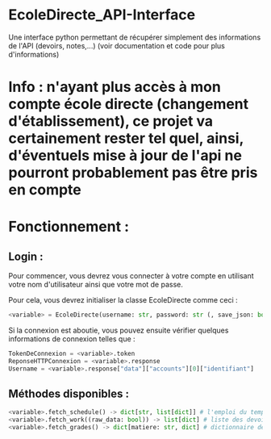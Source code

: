 # EcoleDirecte_API-Interface
Une interface python permettant de récupérer simplement des informations de l'API (devoirs, notes,...)
(voir documentation et code pour plus d'informations)

# Info : n'ayant plus accès à mon compte école directe (changement d'établissement), ce projet va certainement rester tel quel, ainsi, d'éventuels mise à jour de l'api ne pourront probablement pas être pris en compte 

# Fonctionnement :
## Login :
Pour commencer, vous devrez vous connecter à votre compte en utilisant votre nom d'utilisateur ainsi que votre mot de passe.

Pour cela, vous devrez initialiser la classe EcoleDirecte comme ceci :
```py
<variable> = EcoleDirecte(username: str, password: str (, save_json: bool))
```
Si la connexion est aboutie, vous pouvez ensuite vérifier quelques informations de connexion telles que :
```py
TokenDeConnexion = <variable>.token
ReponseHTTPConnexion = <variable>.response
Username = <variable>.response["data"]["accounts"][0]["identifiant"]
```
## Méthodes disponibles :
```py
<variable>.fetch_schedule() -> dict[str, list[dict]] # l'emploi du temps de cette semaine
<variable>.fetch_work((raw_data: bool)) -> list[dict] # liste des devoirs à faire
<variable>.fetch_grades() -> dict[matiere: str, dict] # dictionnaire des notes par période et par matière
```

